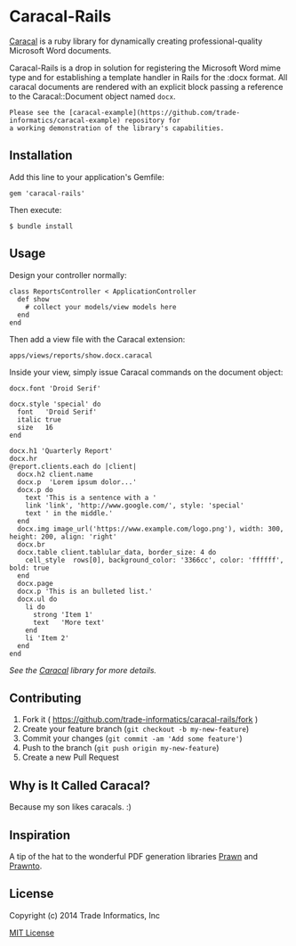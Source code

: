# Caracal-Rails

[Caracal](https://github.com/trade-informatics/caracal) is a ruby library for dynamically creating professional-quality Microsoft Word documents.

Caracal-Rails is a drop in solution for registering the Microsoft Word mime type and for establishing a template handler in Rails for the :docx format.  All caracal documents are rendered with an explicit block passing a reference to the Caracal::Document object named `docx`.

```
Please see the [caracal-example](https://github.com/trade-informatics/caracal-example) repository for
a working demonstration of the library's capabilities.
```

## Installation

Add this line to your application's Gemfile:

    gem 'caracal-rails'

Then execute:

    $ bundle install


## Usage

Design your controller normally:

    class ReportsController < ApplicationController
      def show
        # collect your models/view models here
      end
    end

Then add a view file with the Caracal extension:

    apps/views/reports/show.docx.caracal

Inside your view, simply issue Caracal commands on the document object:

    docx.font 'Droid Serif'

    docx.style 'special' do
      font   'Droid Serif'
      italic true
      size   16
    end

    docx.h1 'Quarterly Report'
    docx.hr
    @report.clients.each do |client|
      docx.h2 client.name
      docx.p  'Lorem ipsum dolor...'
      docx.p do
        text 'This is a sentence with a '
        link 'link', 'http://www.google.com/', style: 'special'
        text ' in the middle.'
      end
      docx.img image_url('https://www.example.com/logo.png'), width: 300, height: 200, align: 'right'
      docx.br
      docx.table client.tablular_data, border_size: 4 do
        cell_style  rows[0], background_color: '3366cc', color: 'ffffff', bold: true
      end
      docx.page
      docx.p 'This is an bulleted list.'
      docx.ul do
        li do
          strong 'Item 1'
          text   'More text'
        end
        li 'Item 2'
      end
    end


*See the [Caracal](https://github.com/trade-informatics/caracal) library for more details.*  


## Contributing

1. Fork it ( https://github.com/trade-informatics/caracal-rails/fork )
2. Create your feature branch (`git checkout -b my-new-feature`)
3. Commit your changes (`git commit -am 'Add some feature'`)
4. Push to the branch (`git push origin my-new-feature`)
5. Create a new Pull Request


## Why is It Called Caracal?

Because my son likes caracals. :)


## Inspiration

A tip of the hat to the wonderful PDF generation libraries [Prawn](https://github.com/prawnpdf/prawn) and [Prawnto](https://github.com/GetJobber/prawnto).


## License

Copyright (c) 2014 Trade Informatics, Inc

[MIT License](https://github.com/trade-informatics/caracal-rails/blob/master/LICENSE.txt)
